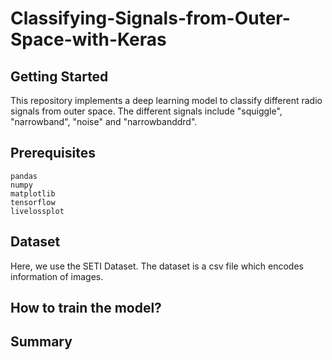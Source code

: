 # Classifying-Signals-from-Outer-Space-with-Keras


Getting Started
---------------

This repository implements a deep learning model to classify different radio signals from
outer space. The different signals include "squiggle", "narrowband", "noise" and
"narrowbanddrd".


Prerequisites
-------------

    pandas
    numpy
    matplotlib
    tensorflow
    livelossplot


Dataset
-------

Here, we use the SETI Dataset. The dataset is a csv file which encodes information  of
images. 

How to train the model?
-----------------------



Summary
-------
